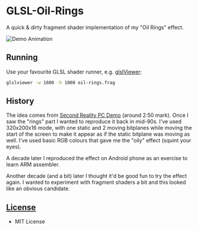 # GLSL-Oil-Rings

A quick & dirty fragment shader implementation of my "Oil Rings" effect.

![Demo Animation](demo.gif)

## Running
Use your favourite GLSL shader runner, e.g. [glslViewer](https://github.com/patriciogonzalezvivo/glslViewer):
```sh
glslviewer -w 1600 -h 1000 oil-rings.frag
```
## History
The idea comes from [Second Reality PC Demo](https://www.youtube.com/watch?v=iw17c70uJes) (around 2:50 mark). Once I saw the "rings" part I wanted to reproduce it back in mid-90s. I've used 320x200x16 mode, with one static and 2 moving bitplanes while moving the start of the screen to make it appear as if the static bitplane was moving as well. I've used basic RGB colours that gave me the "oily" effect (squint your eyes).

A decade later I reproduced the effect on Android phone as an exercise to learn ARM assembler.

Another decade (and a bit) later I thought it'd be good fun to try the effect again. I wanted to experiment with fragment shaders a bit and this looked like an obvious candidate.

## [License](LICENSE)
- MIT License